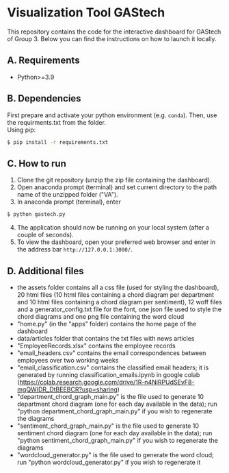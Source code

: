 # Visualization Tool GAStech
This repository contains the code for the interactive dashboard for GAStech of Group 3. Below you can find the instructions on how to launch it locally.

## A. Requirements

* Python>=3.9

## B. Dependencies

First prepare and activate your python environment (e.g. `conda`). Then, use the requirments.txt from the folder.  
Using pip:
```bash
$ pip install -r requirements.txt

```

## C. How to run
1. Clone the git repository (unzip the zip file containing the dashboard).
2. Open anaconda prompt (terminal) and set current directory to the path name of the unzipped folder ("VA").
3. In anaconda prompt (terminal), enter
```bash
$ python gastech.py

```
4. The application should now be running on your local system (after a couple of seconds).
5. To view the dashboard, open your preferred web browser and enter in the address bar `http://127.0.0.1:3000/`.

## D. Additional files
* the assets folder contains all a css file (used for styling the dashboard), 20 html files (10 html files containing a chord diagram per department and 10 html files containing a chord diagram per sentiment), 12 woff files and a generator_config.txt file for the font, one json file used to style the chord diagrams and one png file containing the word cloud
* "home.py" (in the "apps" folder) contains the home page of the dashboard 
* data/articles folder that contains the txt files with news articles
* "EmployeeRecords.xlsx" contains the employee records
* "email_headers.csv" contains the email correspondences between employees over two working weeks
* "email_classification.csv" contains the classified email headers; it is generated by running classification_emails.ipynb in google colab (https://colab.research.google.com/drive/1R-n4NiRPUdSEvF8-mgQWIDR_DtBEEBCR?usp=sharing)
* "department_chord_graph_main.py" is the file used to generate 10 department chord diagram (one for each day available in the data); run "python department_chord_graph_main.py" if you wish to regenerate the diagrams
* "sentiment_chord_graph_main.py" is the file used to generate 10 sentiment chord diagram (one for each day available in the data); run "python sentiment_chord_graph_main.py" if you wish to regenerate the diagrams
* "wordcloud_generator.py" is the file used to generate the word cloud; run "python wordcloud_generator.py" if you wish to regenerate it




